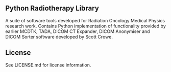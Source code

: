 ## Python Radiotherapy Library
A suite of software tools developed for Radiation Oncology Medical Physics research work. Contains Python implementation of functionality provided by earlier MCDTK, TADA, DICOM CT Expander, DICOM Anonymiser and DICOM Sorter software developed by Scott Crowe.

## License
See LICENSE.md for license information.